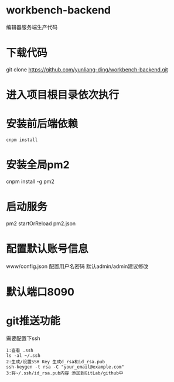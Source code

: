 # workbench-backend
编辑器服务端生产代码
# 下载代码
git clone https://github.com/yunliang-ding/workbench-backend.git 
# 进入项目根目录依次执行
# 安装前后端依赖
```
cnpm install
```
# 安装全局pm2
cnpm install -g pm2
# 启动服务
pm2 startOrReload pm2.json
# 配置默认账号信息
www/config.json 配置用户名密码 默认admin/admin建议修改
# 默认端口8090
# git推送功能 
需要配置下ssh
```
1:查看 .ssh
ls -al ~/.ssh
2:生成/设置SSH Key 生成d_rsa和id_rsa.pub
ssh-keygen -t rsa -C "your_email@example.com"
3:将~/.ssh/id_rsa.pub内容 添加到GitLab/github中
```